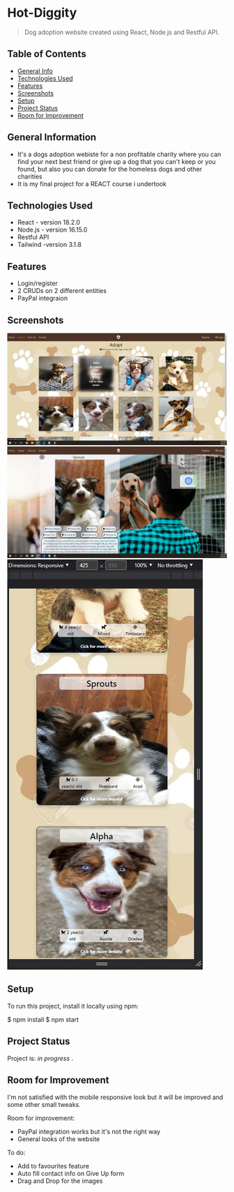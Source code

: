 # Hot-Diggity
> Dog adoption website created using React, Node.js and Restful API.


## Table of Contents
* [General Info](#general-information)
* [Technologies Used](#technologies-used)
* [Features](#features)
* [Screenshots](#screenshots)
* [Setup](#setup)
* [Project Status](#project-status)
* [Room for Improvement](#room-for-improvement)





## General Information
- It's a dogs adoption webiste for a non profitable charity where you can find your next best friend or give up a dog that you can't keep or you found, but also you can donate for the homeless dogs and other charities
- It is my final project for a REACT course i undertook



## Technologies Used
- React - version 18.2.0
- Node.js - version 16.15.0
- Restful API
- Tailwind -version 3.1.8

## Features
- Login/register
- 2 CRUDs on 2 different entities
- PayPal integraion



## Screenshots
![scr 1](./Screenshots/1.PNG?raw=true)
![scr 2](./Screenshots/2.PNG?raw=true)
![scr 3](./Screenshots/3.PNG?raw=true)



## Setup
To run this project, install it locally using npm:

$ npm install
$ npm start


## Project Status
Project is: _in progress_ .


## Room for Improvement
I'm not satisfied with the mobile responsive look but it will be improved and some other small tweaks. 

Room for improvement:
- PayPal integration works but it's not the right way
- General looks of the website

To do:
- Add to favourites feature
- Auto fill contact info on Give Up form
- Drag and Drop for the images

